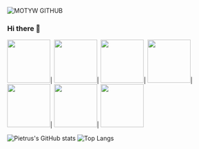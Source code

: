 ![MOTYW GITHUB](https://user-images.githubusercontent.com/65807969/119228702-89c41080-bb14-11eb-853c-e9073ff0714f.PNG)

### Hi there 👋

<img src=https://user-images.githubusercontent.com/65807969/119229854-102f2100-bb1a-11eb-97e3-fddca255563c.png width=100/>|
<img src=https://user-images.githubusercontent.com/65807969/119229863-191ff280-bb1a-11eb-8032-7271b1cd290f.png width=100/>|
<img src=https://user-images.githubusercontent.com/65807969/119229873-21782d80-bb1a-11eb-944a-2833b3b025f8.png width=100/>|
<img src=https://user-images.githubusercontent.com/65807969/119229879-2806a500-bb1a-11eb-99e8-4078d8ef0db9.jpg width=100/>|
<img src=https://user-images.githubusercontent.com/65807969/119229882-2ccb5900-bb1a-11eb-92d3-b26ea7ded209.png width=100/>|
<img src=https://user-images.githubusercontent.com/65807969/119229884-305ee000-bb1a-11eb-8586-4133c5715927.png width=100/>|
<img src=https://user-images.githubusercontent.com/65807969/119229886-3228a380-bb1a-11eb-8483-33bf428f5970.png width=100/> 


![Pietrus's GitHub stats](https://github-readme-stats.vercel.app/api?username=Pietrus914&theme=defoult_icons=true)
![Top Langs](https://github-readme-stats.vercel.app/api/top-langs/?username=Pietrus914)
<!--
**Pietrus914/Pietrus914** is a ✨ _special_ ✨ repository because its `README.md` (this file) appears on your GitHub profile.

Here are some ideas to get you started:

- 🔭 I’m currently working on ...
- 🌱 I’m currently learning ...
- 👯 I’m looking to collaborate on ...
- 🤔 I’m looking for help with ...
- 💬 Ask me about ...
- 📫 How to reach me: ...
- 😄 Pronouns: ...
- ⚡ Fun fact: ...
-->
